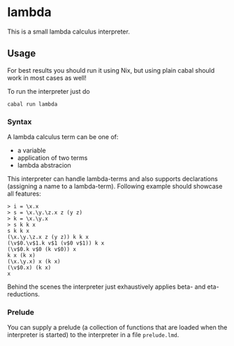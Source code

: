 # lambda
This is a small lambda calculus interpreter.

## Usage
For best results you should run it using Nix, but using plain cabal should work in most cases as well!

To run the interpreter just do
```
cabal run lambda
```

### Syntax
A lambda calculus term can be one of:
  - a variable
  - application of two terms
  - lambda abstracion

This interpreter can handle lambda-terms and also supports declarations (assigning a name to a lambda-term).
Following example should showcase all features:
```
> i = \x.x
> s = \x.\y.\z.x z (y z)
> k = \x.\y.x
> s k k x
s k k x
(\x.\y.\z.x z (y z)) k k x
(\v$0.\v$1.k v$1 (v$0 v$1)) k x
(\v$0.k v$0 (k v$0)) x
k x (k x)
(\x.\y.x) x (k x)
(\v$0.x) (k x)
x
```

Behind the scenes the interpreter just exhaustively applies beta- and eta-reductions.

### Prelude
You can supply a prelude (a collection of functions that are loaded when the interpreter is started) to the interpreter in a file `prelude.lmd`.
